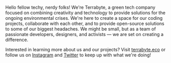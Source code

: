 Hello fellow techy, nerdy folks! We're Terrabyte, a green tech company focused on combining creativity and technology to provide solutions for the ongoing environmental crises. We're here to create a space for our coding projects, collaborate with each other, and to provide open-source solutions to some of our biggest headaches. We might be small, but as a team of passionate developers, designers, and activists &mdash; we are set on creating a difference.

Interested in learning more about us and our projects? Visit [terrabyte.eco](https://terrabyte.eco) or follow us on [Instagram](https://instagram.com/terrabyte_tech) and [Twitter](https://twitter.com/terrabyte_tech) to keep up with what we're doing!
